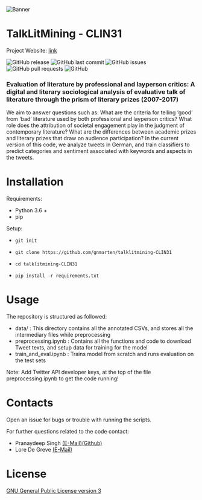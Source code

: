 <!-- Add banner here -->
![Banner](https://www.talklitmining.ugent.be/wp-content/uploads/2021/06/vlcsnap-error192_statements.png)

# TalkLitMining - CLIN31

Project Website: [link](https://www.talklitmining.ugent.be)

<!-- Add buttons here -->

![GitHub release](https://img.shields.io/badge/release-1.0.0-orange)
![GitHub last commit](https://img.shields.io/github/last-commit/gnmarten/talklitmining-CLIN31)
![GitHub issues](https://img.shields.io/github/issues-raw/gnmarten/talklitmining-CLIN31)
![GitHub pull requests](https://img.shields.io/github/issues-pr/gnmarten/talklitmining-CLIN31)
![GitHub](https://img.shields.io/github/license/gnmarten/talklitmining-CLIN31)

<!-- Describe your project in brief -->

### Evaluation of literature by professional and layperson critics: A digital and literary sociological analysis of evaluative talk of literature through the prism of literary prizes (2007-2017) ###
We aim to answer questions such as: What are the criteria for telling ‘good’ from ‘bad’ literature used by both professional and layperson critics? What role does the attribution of societal engagement play in the judgment of contemporary literature? What are the differences between academic prizes and literary prizes that draw on audience participation?
In the current version of this code, we analyze tweets in German, and train classifiers to predict categories and sentiment associated with keywords and aspects in the tweets. 

# Installation

Requirements:

* Python 3.6 + 
* pip

Setup: 

* ```git init```

* ```git clone https://github.com/gnmarten/talklitmining-CLIN31```

* ```cd talklitmining-CLIN31```

* ```pip install -r requirements.txt```

# Usage

The repository is structured as followed:

* data/ : This directory contains all the annotated CSVs, and stores all the intermediary files while preprocessing
* preprocessing.ipynb : Contains all the functions and code to download Tweet texts, and setup data for training for the model
* train_and_eval.ipynb : Trains model from scratch and runs evaluation on the test sets

Note: Add Twitter API developer keys, at the top of the file preprocessing.ipynb to get the code running!

# Contacts

Open an issue for bugs or trouble with running the scripts.

For further questions related to the code contact:

* Pranaydeep Singh [(E-Mail)](mailto:pranaydeep.singh@ugent.be)[(Github)](https://github.com/pranaydeeps)
* Lore De Greve [(E-Mail)](mailto:lore.degreve@ugent.be)

# License

[GNU General Public License version 3](https://opensource.org/licenses/GPL-3.0)

